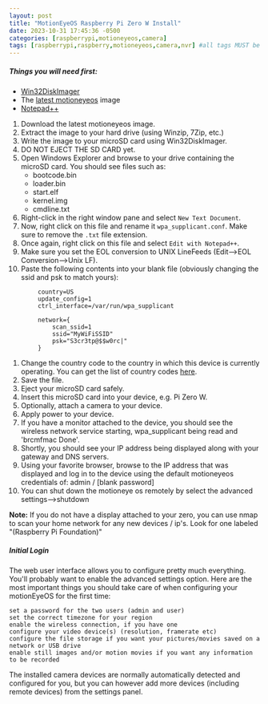 ```yaml
---
layout: post
title: "MotionEyeOS Raspberry Pi Zero W Install"
date: 2023-10-31 17:45:36 -0500
categories: [raspberrypi,motioneyeos,camera]
tags: [raspberrypi,raspberry,motioneyeos,camera,nvr] #all tags MUST be lowercase
---
```


##### Things you will need first:

- [Win32DiskImager](https://sourceforge.net/projects/win32diskimager/files/latest/download)
- The [latest motioneyeos](https://github.com/ccrisan/motioneyeos/releases) image
- [Notepad++](https://notepad-plus-plus.org/download/v7.4.2.html)

 1. Download the latest motioneyeos image.
 2. Extract the image to your hard drive (using Winzip, 7Zip, etc.)
 3. Write the image to your microSD card using Win32DiskImager.
 4. DO NOT EJECT THE SD CARD yet.
 5. Open Windows Explorer and browse to your drive containing the microSD card. You should see files such as:
    - bootcode.bin
    - loader.bin
    - start.elf
    - kernel.img
    - cmdline.txt
 6. Right-click in the right window pane and select `New Text Document`.
 7. Now, right click on this file and rename it `wpa_supplicant.conf`. Make sure to remove the `.txt` file extension.
 8. Once again, right click on this file and select `Edit with Notepad++`.
 9. Make sure you set the EOL conversion to UNIX LineFeeds (Edit-->EOL Conversion-->Unix LF).
10. Paste the following contents into your blank file (obviously changing the ssid and psk to match yours):

```
        country=US
        update_config=1
        ctrl_interface=/var/run/wpa_supplicant
        
        network={
            scan_ssid=1
            ssid="MyWiFiSSID"
            psk="S3cr3tp@$$w0rc|"
        }
```

 1. Change the country code to the country in which this device is currently operating. You can get the list of country codes [here](https://en.wikipedia.org/wiki/ISO_3166-1_alpha-2).
 2. Save the file.
 3. Eject your microSD card safely.
 4. Insert this microSD card into your device, e.g. Pi Zero W.
 5. Optionally, attach a camera to your device.
 6. Apply power to your device.
 7. If you have a monitor attached to the device, you should see the wireless network service starting, wpa_supplicant being read and 'brcmfmac Done'.
 8. Shortly, you should see your IP address being displayed along with your gateway and DNS servers.
 9. Using your favorite browser, browse to the IP address that was displayed and log in to the device using the default motioneyeos credentials of: admin / \[blank password\]
10. You can shut down the motioneye os remotely by select the advanced settings-->shutdown

**Note:** If you do not have a display attached to your 
zero, you can use nmap to scan your home network for any new devices / 
ip's.  Look for one labeled "(Raspberry Pi Foundation)"

##### Initial Login

The web user interface allows you to configure pretty much everything. You'll probably want to enable the advanced settings option. Here are the most important things you should take care of when configuring your motionEyeOS for the first time:

    set a password for the two users (admin and user)
    set the correct timezone for your region
    enable the wireless connection, if you have one
    configure your video device(s) (resolution, framerate etc)
    configure the file storage if you want your pictures/movies saved on a network or USB drive
    enable still images and/or motion movies if you want any information to be recorded

The installed camera devices are normally automatically detected and configured for you, but you can however add more devices (including remote devices) from the settings panel.